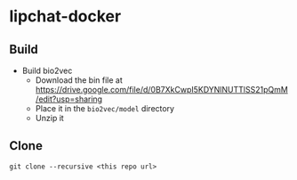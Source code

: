 # lipchat-docker

## Build

* Build bio2vec
  * Download the bin file at https://drive.google.com/file/d/0B7XkCwpI5KDYNlNUTTlSS21pQmM/edit?usp=sharing 
  * Place it in the `bio2vec/model` directory
  * Unzip it



## Clone

```
git clone --recursive <this repo url>
```
